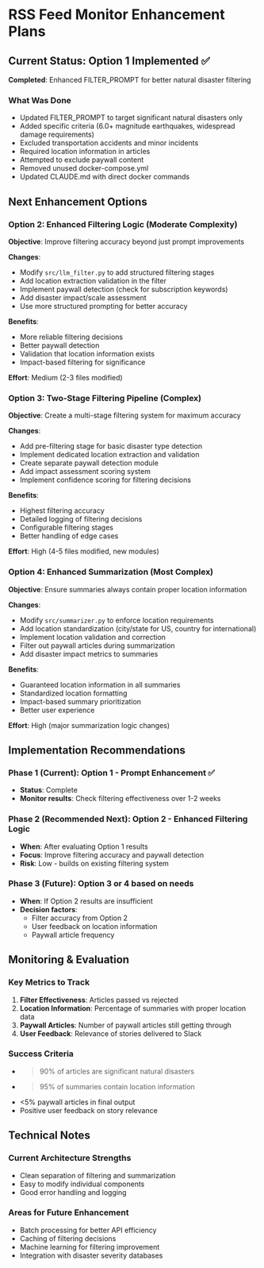 # RSS Feed Monitor Enhancement Plans

## Current Status: Option 1 Implemented ✅

**Completed**: Enhanced FILTER_PROMPT for better natural disaster filtering

### What Was Done
- Updated FILTER_PROMPT to target significant natural disasters only
- Added specific criteria (6.0+ magnitude earthquakes, widespread damage requirements)
- Excluded transportation accidents and minor incidents
- Required location information in articles
- Attempted to exclude paywall content
- Removed unused docker-compose.yml
- Updated CLAUDE.md with direct docker commands

## Next Enhancement Options

### Option 2: Enhanced Filtering Logic (Moderate Complexity)

**Objective**: Improve filtering accuracy beyond just prompt improvements

**Changes**:
- Modify `src/llm_filter.py` to add structured filtering stages
- Add location extraction validation in the filter
- Implement paywall detection (check for subscription keywords)
- Add disaster impact/scale assessment
- Use more structured prompting for better accuracy

**Benefits**:
- More reliable filtering decisions
- Better paywall detection
- Validation that location information exists
- Impact-based filtering for significance

**Effort**: Medium (2-3 files modified)

### Option 3: Two-Stage Filtering Pipeline (Complex)

**Objective**: Create a multi-stage filtering system for maximum accuracy

**Changes**:
- Add pre-filtering stage for basic disaster type detection
- Implement dedicated location extraction and validation
- Create separate paywall detection module
- Add impact assessment scoring system
- Implement confidence scoring for filtering decisions

**Benefits**:
- Highest filtering accuracy
- Detailed logging of filtering decisions
- Configurable filtering stages
- Better handling of edge cases

**Effort**: High (4-5 files modified, new modules)

### Option 4: Enhanced Summarization (Most Complex)

**Objective**: Ensure summaries always contain proper location information

**Changes**:
- Modify `src/summarizer.py` to enforce location requirements
- Add location standardization (city/state for US, country for international)
- Implement location validation and correction
- Filter out paywall articles during summarization
- Add disaster impact metrics to summaries

**Benefits**:
- Guaranteed location information in all summaries
- Standardized location formatting
- Impact-based summary prioritization
- Better user experience

**Effort**: High (major summarization logic changes)

## Implementation Recommendations

### Phase 1 (Current): Option 1 - Prompt Enhancement ✅
- **Status**: Complete
- **Monitor results**: Check filtering effectiveness over 1-2 weeks

### Phase 2 (Recommended Next): Option 2 - Enhanced Filtering Logic
- **When**: After evaluating Option 1 results
- **Focus**: Improve filtering accuracy and paywall detection
- **Risk**: Low - builds on existing filtering system

### Phase 3 (Future): Option 3 or 4 based on needs
- **When**: If Option 2 results are insufficient
- **Decision factors**: 
  - Filter accuracy from Option 2
  - User feedback on location information
  - Paywall article frequency

## Monitoring & Evaluation

### Key Metrics to Track
1. **Filter Effectiveness**: Articles passed vs rejected
2. **Location Information**: Percentage of summaries with proper location data
3. **Paywall Articles**: Number of paywall articles still getting through
4. **User Feedback**: Relevance of stories delivered to Slack

### Success Criteria
- >90% of articles are significant natural disasters
- >95% of summaries contain location information
- <5% paywall articles in final output
- Positive user feedback on story relevance

## Technical Notes

### Current Architecture Strengths
- Clean separation of filtering and summarization
- Easy to modify individual components
- Good error handling and logging

### Areas for Future Enhancement
- Batch processing for better API efficiency
- Caching of filtering decisions
- Machine learning for filtering improvement
- Integration with disaster severity databases